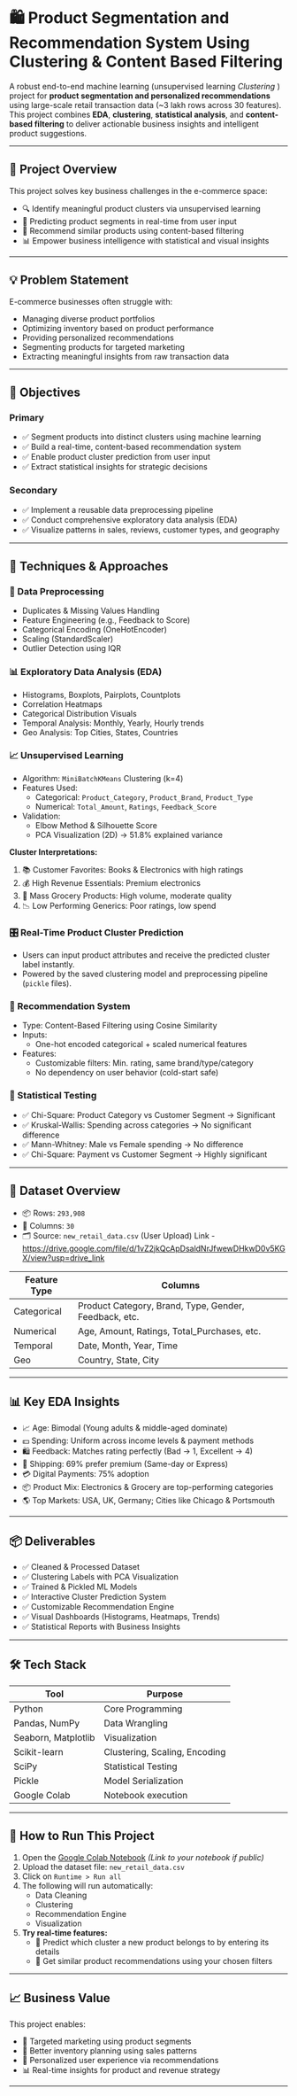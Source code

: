 

# 🛍️ Product Segmentation and Recommendation System Using Clustering & Content Based Filtering

A robust end-to-end machine learning (unsupervised learning *Clustering* ) project for **product segmentation and personalized recommendations** using large-scale retail transaction data (~3 lakh rows across 30 features). This project combines **EDA**, **clustering**, **statistical analysis**, and **content-based filtering** to deliver actionable business insights and intelligent product suggestions.

---

## 📌 Project Overview

This project solves key business challenges in the e-commerce space:

- 🔍 Identify meaningful product clusters via unsupervised learning
- 🧠 Predicting product segments in real-time from user input
- 🎯 Recommend similar products using content-based filtering
- 📊 Empower business intelligence with statistical and visual insights

---

## 💡 Problem Statement

E-commerce businesses often struggle with:
- Managing diverse product portfolios
- Optimizing inventory based on product performance
- Providing personalized recommendations
- Segmenting products for targeted marketing
- Extracting meaningful insights from raw transaction data

---

## 🎯 Objectives

### Primary
- ✅ Segment products into distinct clusters using machine learning
- ✅ Build a real-time, content-based recommendation system
- ✅ Enable product cluster prediction from user input
- ✅ Extract statistical insights for strategic decisions

### Secondary
- ✅ Implement a reusable data preprocessing pipeline
- ✅ Conduct comprehensive exploratory data analysis (EDA)
- ✅ Visualize patterns in sales, reviews, customer types, and geography

---

## 🧠 Techniques & Approaches

### 🔄 Data Preprocessing
- Duplicates & Missing Values Handling
- Feature Engineering (e.g., Feedback to Score)
- Categorical Encoding (OneHotEncoder)
- Scaling (StandardScaler)
- Outlier Detection using IQR

### 📊 Exploratory Data Analysis (EDA)
- Histograms, Boxplots, Pairplots, Countplots
- Correlation Heatmaps
- Categorical Distribution Visuals
- Temporal Analysis: Monthly, Yearly, Hourly trends
- Geo Analysis: Top Cities, States, Countries

### 📈 Unsupervised Learning
- Algorithm: `MiniBatchKMeans` Clustering (k=4)
- Features Used:
  - Categorical: `Product_Category`, `Product_Brand`, `Product_Type`
  - Numerical: `Total_Amount`, `Ratings`, `Feedback_Score`
- Validation:
  - Elbow Method & Silhouette Score
  - PCA Visualization (2D) → 51.8% explained variance

**Cluster Interpretations:**
1. 📚 Customer Favorites: Books & Electronics with high ratings  
2. 💰 High Revenue Essentials: Premium electronics  
3. 🛒 Mass Grocery Products: High volume, moderate quality  
4. 📉 Low Performing Generics: Poor ratings, low spend

### 🎛️ Real-Time Product Cluster Prediction
- Users can input product attributes and receive the predicted cluster label instantly.
- Powered by the saved clustering model and preprocessing pipeline (`pickle` files).

### 🔁 Recommendation System
- Type: Content-Based Filtering using Cosine Similarity
- Inputs:
  - One-hot encoded categorical + scaled numerical features
- Features:
  - Customizable filters: Min. rating, same brand/type/category
  - No dependency on user behavior (cold-start safe)

### 📐 Statistical Testing
- ✅ Chi-Square: Product Category vs Customer Segment → Significant
- ✅ Kruskal-Wallis: Spending across categories → No significant difference
- ✅ Mann-Whitney: Male vs Female spending → No difference
- ✅ Chi-Square: Payment vs Customer Segment → Highly significant

---

## 🧪 Dataset Overview

- 📦 Rows: `293,908`
- 📌 Columns: `30`
- 🗂️ Source: `new_retail_data.csv` (User Upload) Link - https://drive.google.com/file/d/1vZ2jkQcApDsaldNrJfwewDHkwD0v5KGX/view?usp=drive_link

| Feature Type       | Columns |
|--------------------|---------|
| Categorical        | Product Category, Brand, Type, Gender, Feedback, etc. |
| Numerical          | Age, Amount, Ratings, Total_Purchases, etc. |
| Temporal           | Date, Month, Year, Time |
| Geo                | Country, State, City |

---

## 📊 Key EDA Insights

- 📈 Age: Bimodal (Young adults & middle-aged dominate)
- 💵 Spending: Uniform across income levels & payment methods
- 🛍️ Feedback: Matches rating perfectly (Bad → 1, Excellent → 4)
- 🚚 Shipping: 69% prefer premium (Same-day or Express)
- 💳 Digital Payments: 75% adoption
- 📦 Product Mix: Electronics & Grocery are top-performing categories
- 🌎 Top Markets: USA, UK, Germany; Cities like Chicago & Portsmouth

---

## 📦 Deliverables

- ✅ Cleaned & Processed Dataset
- ✅ Clustering Labels with PCA Visualization
- ✅ Trained & Pickled ML Models
- ✅ Interactive Cluster Prediction System
- ✅ Customizable Recommendation Engine
- ✅ Visual Dashboards (Histograms, Heatmaps, Trends)
- ✅ Statistical Reports with Business Insights

---

## 🛠️ Tech Stack

| Tool            | Purpose |
|-----------------|---------|
| Python          | Core Programming |
| Pandas, NumPy   | Data Wrangling |
| Seaborn, Matplotlib | Visualization |
| Scikit-learn    | Clustering, Scaling, Encoding |
| SciPy           | Statistical Testing |
| Pickle          | Model Serialization |
| Google Colab     | Notebook execution |

---

## 🚀 How to Run This Project

1. Open the [Google Colab Notebook](#) *(Link to your notebook if public)*
2. Upload the dataset file: `new_retail_data.csv`
3. Click on `Runtime > Run all`
4. The following will run automatically:
   - Data Cleaning
   - Clustering
   - Recommendation Engine
   - Visualization
5. **Try real-time features:**
   - 🧩 Predict which cluster a new product belongs to by entering its details
   - 🤖 Get similar product recommendations using your chosen filters


---

## 📈 Business Value

This project enables:
- 🎯 Targeted marketing using product segments
- 🛒 Better inventory planning using sales patterns
- 💬 Personalized user experience via recommendations
- 📊 Real-time insights for product and revenue strategy



---

